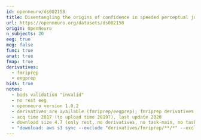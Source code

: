 ```yaml
---
id: openneuro/ds002158
title: Disentangling the origins of confidence in speeded perceptual judgments through multimodal imaging
url: https://openneuro.org/datasets/ds002158
origin: OpenNeuro
n_subjects: 20
eeg: true
meg: false
func: true
anat: true
fmap: true
derivatives:
  - fmriprep
  - eegprep
bids: true
notes:
  - bids validation "invalid"
  - no rest eeg
  - openneuro version 1.0.2
  - derivatives are available (fmriprep/eegprep); fmriprep derivatives are raw nii (large files)
  - acq time 2017 (to upload time 2019?), last update 2020
  - download size 4.7 (only rest, no derivatives, no task-main, no task-eeg)
  - "download: aws s3 sync --exclude "derivatives/fmriprep/**/*" --exclude "*task-main*" --no-sign-request s3://openneuro.org/ds002158 ds002158-download/"
---
```


# 
